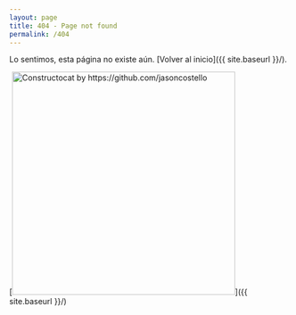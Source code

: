 ```yaml
---
layout: page
title: 404 - Page not found
permalink: /404
---
```


Lo sentimos, esta página no existe aún. [Volver al inicio]({{ site.baseurl }}/).

[<img src="{{ site.baseurl }}/images/404.jpg" alt="Constructocat by https://github.com/jasoncostello" style="width: 400px;"/>]({{ site.baseurl }}/)
